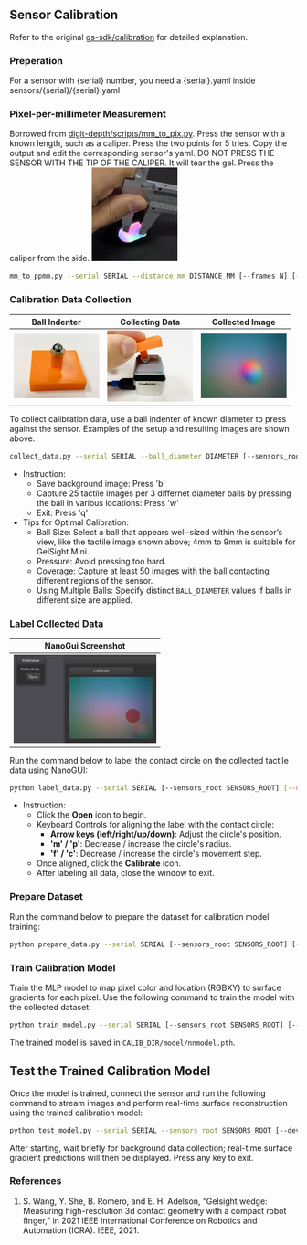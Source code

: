 ## Sensor Calibration
Refer to the original [gs-sdk/calibration](https://github.com/joehjhuang/gs_sdk/tree/master/calibration) for detailed explanation.

### Preperation
For a sensor with {serial} number, you need a {serial}.yaml inside sensors/{serial}/{serial}.yaml

### Pixel-per-millimeter Measurement
Borrowed from [digit-depth/scripts/mm_to_pix.py](https://github.com/vocdex/digit-depth/blob/main/scripts/mm_to_pix.py).
Press the sensor with a known length, such as a caliper. Press the two points for 5 tries. Copy the output and edit the corresponding sensor's yaml.
DO NOT PRESS THE SENSOR WITH THE TIP OF THE CALIPER. It will tear the gel. Press the caliper from the side.
<img src="../assets/caliper.jpg" width="150"/>
```bash
mm_to_ppmm.py --serial SERIAL --distance_mm DISTANCE_MM [--frames N] [--sensors_root SENSORS_ROOT]
```

### Calibration Data Collection
| Ball Indenter | Collecting Data | Collected Image |
|---------|---------|---------|
| <img src="../assets/ball_indenter.jpg" width="150"/>  | <img src="../assets/pressing.jpg" width="150"/>  | <img src="../assets/ball_image.png" width="150"/>  |

To collect calibration data, use a ball indenter of known diameter to press against the sensor. Examples of the setup and resulting images are shown above.
```bash
collect_data.py --serial SERIAL --ball_diameter DIAMETER [--sensors_root SENSORS_ROOT]
```
* Instruction:
  * Save background image: Press 'b'
  * Capture 25 tactile images per 3 differnet diameter balls by pressing the ball in various locations: Press 'w'
  * Exit: Press 'q'
* Tips for Optimal Calibration:
  * Ball Size: Select a ball that appears well-sized within the sensor’s view, like the tactile image shown above; 4mm to 9mm is suitable for GelSight Mini.
  * Pressure: Avoid pressing too hard.
  * Coverage: Capture at least 50 images with the ball contacting different regions of the sensor.
  * Using Multiple Balls: Specify distinct `BALL_DIAMETER` values if balls in different size are applied.

### Label Collected Data
| NanoGui Screenshot |
|---------|
| <img src="../assets/nanogui.png" width="250"/>  |

Run the command below to label the contact circle on the collected tactile data using NanoGUI:

```bash
python label_data.py --serial SERIAL [--sensors_root SENSORS_ROOT] [--display_difference] [--detect_circle]
```
* Instruction:
  * Click the **Open** icon to begin.
  * Keyboard Controls for aligning the label with the contact circle:
    * **Arrow keys (left/right/up/down)**: Adjust the circle's position.
    * **'m' / 'p'**: Decrease / increase the circle's radius.
    * **'f' / 'c'**: Decrease / increase the circle's movement step.
  * Once aligned, click the **Calibrate** icon.
  * After labeling all data, close the window to exit.

### Prepare Dataset
Run the command below to prepare the dataset for calibration model training:
```bash
python prepare_data.py --serial SERIAL [--sensors_root SENSORS_ROOT] [--radius_reduction RADIUS_REDUCTION]
```

### Train Calibration Model
Train the MLP model to map pixel color and location (RGBXY) to surface gradients for each pixel. Use the following command to train the model with the collected dataset:
```bash
python train_model.py --serial SERIAL [--sensors_root SENSORS_ROOT] [--n_epochs N_EPOCHS] [--lr LR] [--device {cpu, cuda}]
```

The trained model is saved in `CALIB_DIR/model/nnmodel.pth`.

## Test the Trained Calibration Model
Once the model is trained, connect the sensor and run the following command to stream images and perform real-time surface reconstruction using the trained calibration model:

```bash
python test_model.py --serial SERIAL --sensors_root SENSORS_ROOT [--device_type DEVICE_TYPE] [--mode MODE] [--use_mask]
```
After starting, wait briefly for background data collection; real-time surface gradient predictions will then be displayed. Press any key to exit.


### References
1. S. Wang, Y. She, B. Romero, and E. H. Adelson, “Gelsight wedge:
Measuring high-resolution 3d contact geometry with a compact robot
finger,” in 2021 IEEE International Conference on Robotics and
Automation (ICRA). IEEE, 2021.
